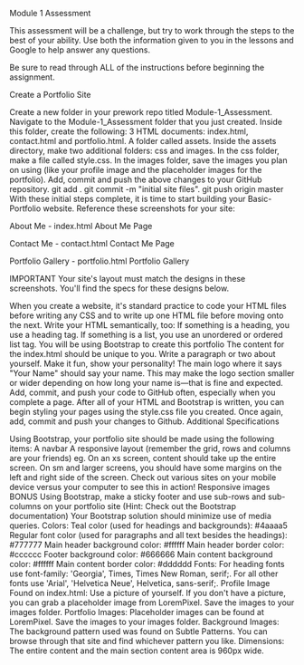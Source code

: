 Module 1 Assessment

This assessment will be a challenge, but try to work through the steps to the best of your ability. Use both the information given to you in the lessons and Google to help answer any questions.

Be sure to read through ALL of the instructions before beginning the assignment.

Create a Portfolio Site

Create a new folder in your prework repo titled Module-1_Assessment.
Navigate to the Module-1_Assessment folder that you just created. Inside this folder, create the following:
3 HTML documents: index.html, contact.html and portfolio.html.
A folder called assets.
Inside the assets directory, make two additional folders: css and images.
In the css folder, make a file called style.css.
In the images folder, save the images you plan on using (like your profile image and the placeholder images for the portfolio).
Add, commit and push the above changes to your GitHub repository.
git add .
git commit -m "initial site files".
git push origin master
With these initial steps complete, it is time to start building your Basic-Portfolio website. Reference these screenshots for your site:

About Me - index.html
About Me Page

Contact Me - contact.html
Contact Me Page

Portfolio Gallery - portfolio.html
Portfolio Gallery

IMPORTANT Your site's layout must match the designs in these screenshots. You'll find the specs for these designs below.

When you create a website, it's standard practice to code your HTML files before writing any CSS and to write up one HTML file before moving onto the next. Write your HTML semantically, too:
If something is a heading, you use a heading tag.
If something is a list, you use an unordered or ordered list tag.
You will be using Bootstrap to create this portfolio
The content for the index.html should be unique to you.
Write a paragraph or two about yourself. Make it fun, show your personality!
The main logo where it says "Your Name" should say your name. This may make the logo section smaller or wider depending on how long your name is—that is fine and expected.
Add, commit, and push your code to GitHub often, especially when you complete a page.
After all of your HTML and Bootstrap is written, you can begin styling your pages using the style.css file you created.
Once again, add, commit and push your changes to Github.
Additional Specifications

Using Bootstrap, your portfolio site should be made using the following items:
A navbar
A responsive layout (remember the grid, rows and columns are your friends)
eg. On an xs screen, content should take up the entire screen. On sm and larger screens, you should have some margins on the left and right side of the screen. Check out various sites on your mobile device versus your computer to see this in action!
Responsive images
BONUS Using Bootstrap, make a sticky footer and use sub-rows and sub-columns on your portfolio site (Hint: Check out the Bootstrap documentation)
Your Bootstrap solution should minimize use of media queries.
Colors:
Teal color (used for headings and backgrounds): #4aaaa5
Regular font color (used for paragraphs and all text besides the headings): #777777
Main header background color: #ffffff
Main header border color: #cccccc
Footer background color: #666666
Main content background color: #ffffff
Main content border color: #dddddd
Fonts:
For heading fonts use font-family: 'Georgia', Times, Times New Roman, serif;.
For all other fonts use 'Arial', 'Helvetica Neue', Helvetica, sans-serif;.
Profile Image Found on index.html:
Use a picture of yourself.
If you don't have a picture, you can grab a placeholder image from LoremPixel.
Save the images to your images folder.
Portfolio Images:
Placeholder images can be found at LoremPixel.
Save the images to your images folder.
Background Images:
The background pattern used was found on Subtle Patterns. You can browse through that site and find whichever pattern you like.
Dimensions:
The entire content and the main section content area is 960px wide.
